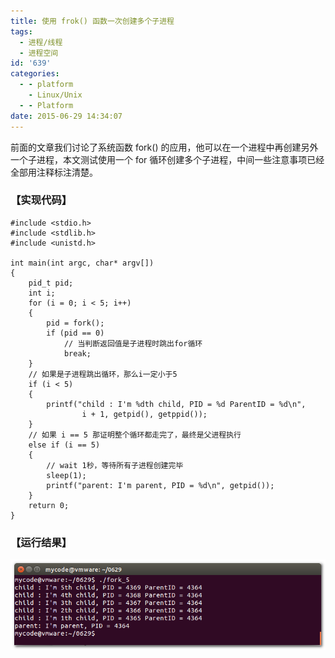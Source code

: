 ```yaml
---
title: 使用 frok() 函数一次创建多个子进程
tags:
  - 进程/线程
  - 进程空间
id: '639'
categories:
  - - platform
    - Linux/Unix
  - - Platform
date: 2015-06-29 14:34:07
---
```


前面的文章我们讨论了系统函数 fork() 的应用，他可以在一个进程中再创建另外一个子进程，本文测试使用一个 for 循环创建多个子进程，中间一些注意事项已经全部用注释标注清楚。
<!-- more -->
### 【实现代码】

```
#include <stdio.h>
#include <stdlib.h>
#include <unistd.h>

int main(int argc, char* argv[])
{
    pid_t pid;
    int i;
    for (i = 0; i < 5; i++)
    {
        pid = fork();
        if (pid == 0)
            // 当判断返回值是子进程时跳出for循环
            break;
    }
    // 如果是子进程跳出循环，那么i一定小于5
    if (i < 5)
    {
        printf("child : I'm %dth child, PID = %d ParentID = %d\n", 
                i + 1, getpid(), getppid());
    }
    // 如果 i == 5 那证明整个循环都走完了，最终是父进程执行
    else if (i == 5)
    {
        // wait 1秒，等待所有子进程创建完毕
        sleep(1);
        printf("parent: I'm parent, PID = %d\n", getpid());
    }
    return 0;
}
```

### 【运行结果】

[![2015-06-29_142910](/images/2015/06/2015-06-29_142910.png)](/images/2015/06/2015-06-29_142910.png)